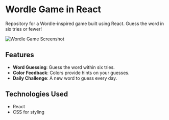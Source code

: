 # Wordle Game in React

Repository for a Wordle-inspired game built using React. Guess the word in six tries or fewer!

![Wordle Game Screenshot](./screenshot.png) <!-- Replace with your actual screenshot -->

## Features

- **Word Guessing**: Guess the word within six tries.
- **Color Feedback**: Colors provide hints on your guesses.
- **Daily Challenge**: A new word to guess every day.

## Technologies Used

- React
- CSS for styling

